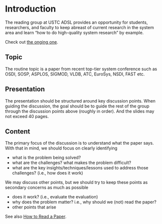 # Introduction

The reading group at USTC ADSL provides an opportunity for students, researchers, and faculty to keep abreast of current research in the system area and learn “how to do high-quality system research” by example.

Check out [the onging one](./2024_fall.md).

## Topic

The routine topic is a paper from recent top-tier system conference such as OSDI, SOSP, ASPLOS, SIGMOD, VLDB, ATC, EuroSys, NSDI, FAST etc.

## Presentation

The presentation should be structured around key discussion points. When guiding the discussion, the goal should be to guide the rest of the group through the discussion points above (roughly in order). And the slides may not exceed 40 pages.

## Content

The primary focus of the discussion is to understand what the paper says. With that in mind, we should focus on clearly identifying

- what is the problem being solved?
- what are the challenges? what makes the problem difficult?
- what are the key insights/techniques/lessons used to address those challenges? (i.e., how does it work)

We may discuss other points, but we should try to keep these points as secondary concerns as much as possible

- does it work? (i.e., evaluate the evaluation)
- why does the problem matter? i.e., why should we (not) read the paper?
- other points that arise

See also [How to Read a Paper](http://ccr.sigcomm.org/online/files/p83-keshavA.pdf).
